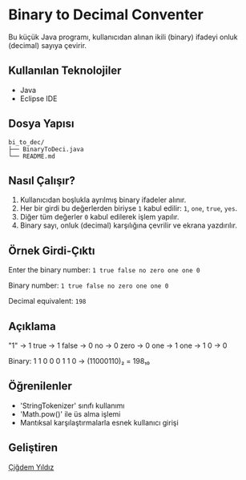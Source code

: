 # Binary to Decimal Conventer

Bu küçük Java programı, kullanıcıdan alınan ikili (binary) ifadeyi onluk (decimal) sayıya çevirir. 

## Kullanılan Teknolojiler

- Java
- Eclipse IDE

## Dosya Yapısı

```
bi_to_dec/
├── BinaryToDeci.java
└── README.md
```

## Nasıl Çalışır?

1. Kullanıcıdan boşlukla ayrılmış binary ifadeler alınır.
2. Her bir girdi bu değerlerden biriyse `1` kabul edilir: `1`, `one`, `true`, `yes`.
3. Diğer tüm değerler `0` kabul edilerek işlem yapılır.
4. Binary sayı, onluk (decimal) karşılığına çevrilir ve ekrana yazdırılır.

## Örnek Girdi-Çıktı

Enter the binary number: `1 true false no zero one one 0`

Binary number: `1 true false no zero one one 0`

Decimal equivalent: `198`

## Açıklama

"1" -> 1
true -> 1
false -> 0
no -> 0
zero -> 0
one -> 1
one -> 1
0 -> 0

Binary: 1 1 0 0 0 1 1 0 → (11000110)₂ = 198₁₀

## Öğrenilenler

- 'StringTokenizer' sınıfı kullanımı
- 'Math.pow()' ile üs alma işlemi
- Mantıksal karşılaştırmalarla esnek kullanıcı girişi

## Geliştiren

[Çiğdem Yıldız](https://github.com/Cigdem-Yildiz)

